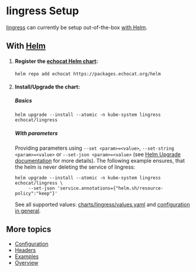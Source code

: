 # lingress Setup

[lingress](../README.md) can currently be setup out-of-the-box [with Helm](#with-helm).

## With [Helm](https://helm.sh/)

1. #### Register the [echocat Helm chart](https://packages.echocat.org/helm):
   ```shell
   helm repo add echocat https://packages.echocat.org/helm
   ```

2. #### Install/Upgrade the chart:

   ##### Basics
   ```shell
   helm upgrade --install --atomic -n kube-system lingress echocat/lingress
   ``` 

   ##### With parameters
   Providing parameters using `--set <param>=<value>`, `--set-string <param>=<value>` or `--set-json <param>=<value>` (see [Helm Upgrade documentation](https://helm.sh/docs/helm/helm_upgrade/) for more details). The following example ensures, that the helm is never deleting the service of lingress:
   ```shell
   helm upgrade --install --atomic -n kube-system lingress echocat/lingress \
        --set-json 'service.annotations={"helm.sh/resource-policy":"keep"}'
   ```

   See all supported values: [charts/lingress/values.yaml](../charts/lingress/values.yaml) and [configuration in general](configuration.md).

## More topics
* [Configuration](configuration.md)
* [Headers](headers.md)
* [Examples](examples.md)
* [Overview](../README.md)
